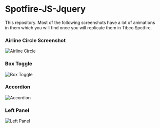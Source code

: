 
# Spotfire-JS-Jquery
This repository.
Most of the following screenshots have a lot of animations in them which you will find once you will replicate them in Tibco Spotfire.

### Airline Circle Screenshot 
![Airline Circle](https://user-images.githubusercontent.com/86184439/122722877-de7fb600-d28f-11eb-86eb-95104d2be4a3.PNG)

### Box Toggle
![Box Toggle](https://user-images.githubusercontent.com/86184439/122724419-88ac0d80-d291-11eb-94c2-84ff6f276e79.PNG)

### Accordion
![Accordion](https://user-images.githubusercontent.com/86184439/122727073-459f6980-d294-11eb-9a93-abd55b5a1c8b.PNG) 

### Left Panel 
![Left Panel](https://user-images.githubusercontent.com/86184439/122728794-18ec5180-d296-11eb-8e6b-759a3934183e.PNG)

